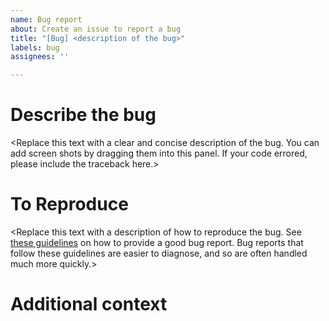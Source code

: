 ```yaml
---
name: Bug report
about: Create an issue to report a bug
title: "[Bug] <description of the bug>"
labels: bug
assignees: ''

---
```


# Describe the bug

<Replace this text with a clear and concise description of the bug. You can add screen shots by dragging them into this panel. If your code errored, please include the traceback here.>

# To Reproduce

<Replace this text with a description of how to reproduce the bug. See [these guidelines](http://matthewrocklin.com/blog/work/2018/02/28/minimal-bug-reports) on how to provide a good bug report. Bug reports that follow these guidelines are easier to diagnose, and so are often handled much more quickly.>

# Additional context

<Replace this text with any other relevant information about the problem>
